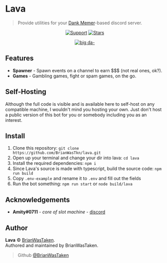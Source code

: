 # Lava

> Provide utilities for your [Dank Memer](https://dankmemer.lol 'Visit Site')-based discord server.

<div align="center">
  
[![Support](https://img.shields.io/discord/691416705917779999?color=fb8b23&label=Support&style=for-the-badge)](https://discord.gg/memer)
[![Stars](https://img.shields.io/github/stars/BrianWasTkn/lava?color=FB8B23&logo=github&style=for-the-badge)](.)

[![big da-](https://forthebadge.com/images/badges/made-with-typescript.svg)](https://typescriptlang.org)

</div>

## Features

-   **Spawner** - Spawn events on a channel to earn $$$ (not real ones, ok?).
-   **Games** - Gambling games, fight or spam games, on the go.

## Self-Hosting

Although the full code is visible and is available here to self-host on any compatible machine, I wouldn't mind you hosting your own. Just don't host a public version of this bot for you or somebody including you as an interest.

## Install

1. Clone this repository: `git clone https://github.com/BrianWasTkn/lava.git`
2. Open up your terminal and change your dir into lava: `cd lava`
3. Install the required dependencies: `npm i`
4. Since Lava's source is made with typescript, build the source code: `npm run build`
5. Copy `.env-example` and rename it to `.env` and fill out the fields
6. Run the bot something: `npm run start` or `node build/lava`

## Acknowledgements

-   **Amity#0711** - _core of slot machine_ - [discord](https://discord.com/invite/Ha7pRB4)

## Author

**Lava** © [BrianWasTaken](https://github.com/BrianWasTkn).\
Authored and maintained by BrianWasTaken.

> Github [@BrianWasTaken](https://github.com/BrianWasTkn)
